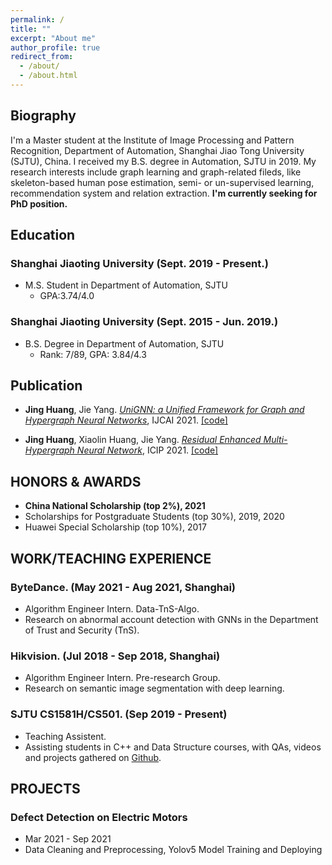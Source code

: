```yaml
---
permalink: /
title: ""
excerpt: "About me"
author_profile: true
redirect_from: 
  - /about/
  - /about.html
---
```


## Biography

I'm a Master student at the Institute of Image Processing and Pattern Recognition, Department of Automation, Shanghai Jiao Tong University (SJTU), China. I received my B.S. degree in Automation, SJTU in 2019. My research interests include graph learning and graph-related fileds, like skeleton-based human pose estimation, semi- or un-supervised learning, recommendation system and relation extraction. **I'm currently seeking for PhD position.** 

<!-- an intern in the Department of Trust and Security  in ByteDance, researching on discovering abnormal accounts with graph-based strategies. -->

## Education

### Shanghai Jiaoting University (Sept. 2019 - Present.)
- M.S. Student in Department of Automation, SJTU
  <!-- - Supervisor: Jie Yang -->
  - GPA:3.74/4.0 
  <!-- - Relevant Courses: Digital Image Processing, Computer Vision, Matrix Theory, Convex Optimization -->

### Shanghai Jiaoting University (Sept. 2015 - Jun. 2019.)
- B.S. Degree in Department of Automation, SJTU
  - Rank: 7/89, GPA: 3.84/4.3
  <!-- - Undergraduate Thesis: _Large-Scale Indefinite Kernel Learning Based on Stochastic Optimization_ -->
  <!-- - Relevant Courses: Machine Learning, C++ Programming and Data Structure -->

## Publication 
- **Jing Huang**, Jie Yang.  [_UniGNN: a Unified Framework for Graph and Hypergraph Neural Networks_](https://arxiv.org/abs/2105.00956),  IJCAI 2021. [[code]](https://github.com/OneForward/UniGNN)

- **Jing Huang**, Xiaolin Huang, Jie Yang. [_Residual Enhanced Multi-Hypergraph Neural Network_](https://arxiv.org/abs/2105.00490), ICIP 2021. [[code]](https://github.com/OneForward/ResMHGNN)


## HONORS & AWARDS 

* **China National Scholarship (top 2%), 2021**
* Scholarships for Postgraduate Students (top 30%), 2019, 2020
* Huawei Special Scholarship (top 10%), 2017


## WORK/TEACHING EXPERIENCE

### ByteDance. (May 2021  - Aug 2021, Shanghai)
- Algorithm Engineer Intern. Data-TnS-Algo.
- Research on abnormal account detection with GNNs in the Department of Trust and Security (TnS).

### Hikvision. (Jul 2018  - Sep 2018, Shanghai)
- Algorithm Engineer Intern. Pre-research Group.
- Research on semantic image segmentation with deep learning.

### SJTU CS1581H/CS501. (Sep 2019  - Present)
- Teaching Assistent.
- Assisting students in C++ and Data Structure courses, with QAs, videos and projects gathered on [Github](https://github.com/OneForward/TACpp).

## PROJECTS
### Defect Detection on Electric Motors
- Mar 2021  - Sep 2021
- Data Cleaning and Preprocessing, Yolov5 Model Training and Deploying